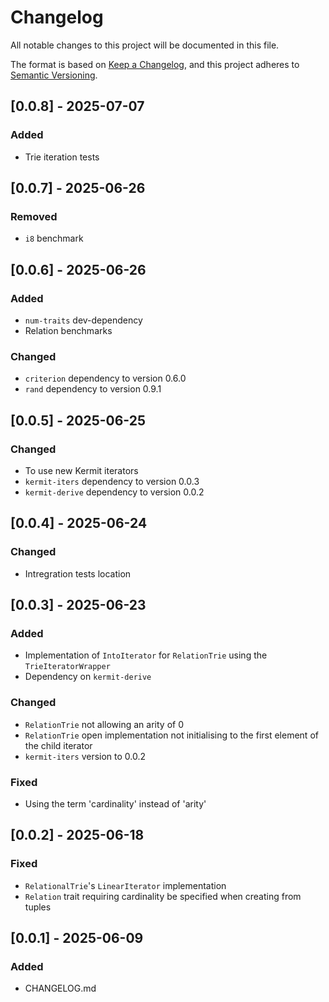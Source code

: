 # Changelog

All notable changes to this project will be documented in this file.

The format is based on [Keep a Changelog](https://keepachangelog.com/en/1.1.0/),
and this project adheres to [Semantic Versioning](https://semver.org/spec/v2.0.0.html).

## [0.0.8] - 2025-07-07

### Added

- Trie iteration tests

## [0.0.7] - 2025-06-26

### Removed

- `i8` benchmark

## [0.0.6] - 2025-06-26

### Added

- `num-traits` dev-dependency 
- Relation benchmarks

### Changed

- `criterion` dependency to version 0.6.0
- `rand` dependency to version 0.9.1

## [0.0.5] - 2025-06-25

### Changed

- To use new Kermit iterators
- `kermit-iters` dependency to version 0.0.3
- `kermit-derive` dependency to version 0.0.2

## [0.0.4] - 2025-06-24

### Changed

- Intregration tests location

## [0.0.3] - 2025-06-23

### Added

- Implementation of `IntoIterator` for `RelationTrie` using the `TrieIteratorWrapper`
- Dependency on `kermit-derive`

### Changed

- `RelationTrie` not allowing an arity of 0
- `RelationTrie` open implementation not initialising to the first element of the child iterator
- `kermit-iters` version to 0.0.2

### Fixed

- Using the term 'cardinality' instead of 'arity'

## [0.0.2] - 2025-06-18

### Fixed

- `RelationalTrie`'s `LinearIterator` implementation
- `Relation` trait requiring cardinality be specified when creating from tuples

## [0.0.1] - 2025-06-09

### Added

- CHANGELOG.md